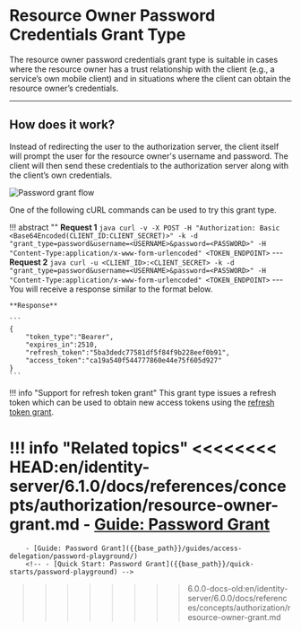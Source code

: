 # Resource Owner Password Credentials Grant Type

The resource owner password credentials grant type is suitable in cases where the resource owner has a trust relationship
with the client (e.g., a service’s own mobile client) and in situations where the client can obtain the resource owner’s
credentials.

---

## How does it work?

Instead of redirecting the user to the authorization server, the client itself will prompt the user for the resource
owner's username and password. The client will then send these credentials to the authorization server along with the
client’s own credentials.

![Password grant flow]({{base_path}}/assets/img/concepts/password-grant-flow.png)

One of the following cURL commands can be used to try this grant type.

!!! abstract ""
    **Request 1**
    ``` java
    curl -v -X POST -H "Authorization: Basic <Base64Encoded(CLIENT_ID:CLIENT_SECRET)>" -k -d "grant_type=password&username=<USERNAME>&password=<PASSWORD>" -H "Content-Type:application/x-www-form-urlencoded" <TOKEN_ENDPOINT>
    ```
    ---
    **Request 2**
    ``` java
    curl -u <CLIENT_ID>:<CLIENT_SECRET> -k -d "grant_type=password&username=<USERNAME>&password=<PASSWORD>" -H "Content-Type:application/x-www-form-urlencoded" <TOKEN_ENDPOINT>
    ```
    ---
    You will receive a response similar to the format below.

    **Response**

    ```
    {
        "token_type":"Bearer",
        "expires_in":2510,
        "refresh_token":"5ba3dedc77581df5f84f9b228eef0b91",
        "access_token":"ca19a540f544777860e44e75f605d927"
    }
    ```

!!! info "Support for refresh token grant"
	This grant type issues a refresh token which can be used to obtain new access tokens using the [refresh token grant]({{base_path}}/references/concepts/authorization/refresh-token-grant).

!!! info "Related topics"
<<<<<<<< HEAD:en/identity-server/6.1.0/docs/references/concepts/authorization/resource-owner-grant.md
        - [Guide: Password Grant]({{base_path}}/guides/access-delegation/password-playground/)
========
        - [Guide: Password Grant]({{base_path}}/guides/access-delegation/password-playground/)
        <!-- - [Quick Start: Password Grant]({{base_path}}/quick-starts/password-playground) -->
>>>>>>>> 6.0.0-docs-old:en/identity-server/6.0.0/docs/references/concepts/authorization/resource-owner-grant.md
